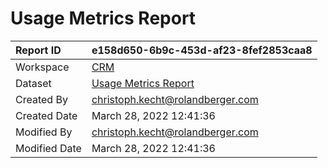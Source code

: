 



# Usage Metrics Report

|Report ID|e158d650-6b9c-453d-af23-8fef2853caa8|
| :--- | :--- |
|Workspace|[CRM](../Workspaces/CRM.md)|
|Dataset|[Usage Metrics Report](../Datasets/Usage-Metrics-Report.md)|
|Created By|christoph.kecht@rolandberger.com|
|Created Date|March 28, 2022 12:41:36|
|Modified By|christoph.kecht@rolandberger.com|
|Modified Date|March 28, 2022 12:41:36|
